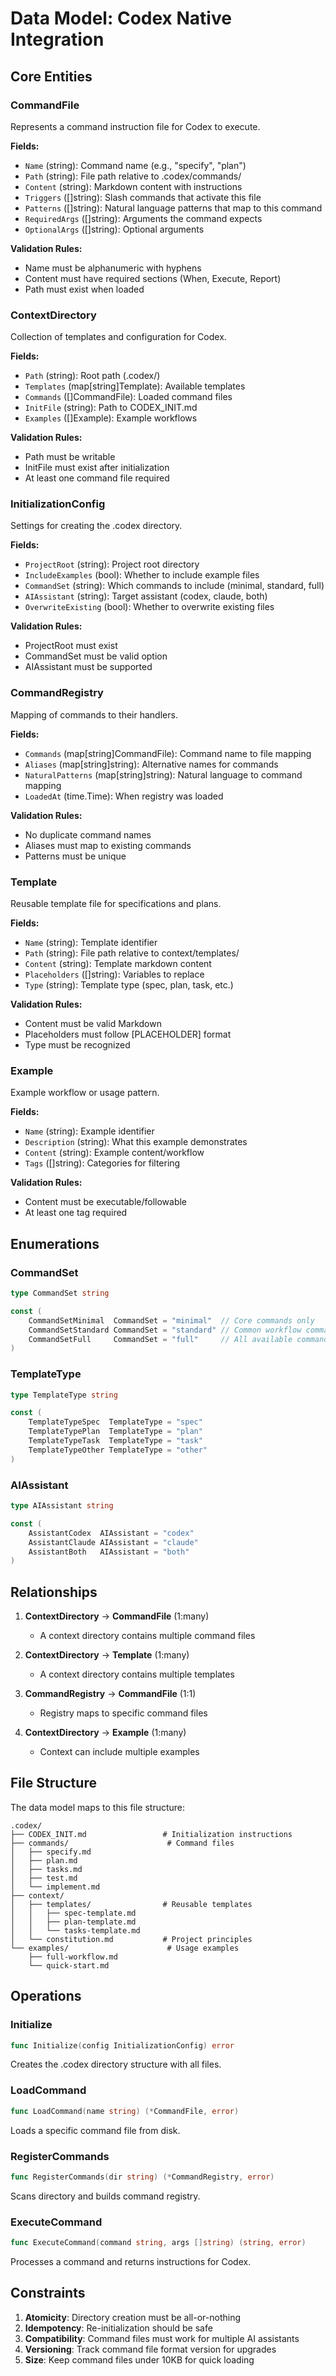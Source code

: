 # Data Model: Codex Native Integration

## Core Entities

### CommandFile
Represents a command instruction file for Codex to execute.

**Fields:**
- `Name` (string): Command name (e.g., "specify", "plan")
- `Path` (string): File path relative to .codex/commands/
- `Content` (string): Markdown content with instructions
- `Triggers` ([]string): Slash commands that activate this file
- `Patterns` ([]string): Natural language patterns that map to this command
- `RequiredArgs` ([]string): Arguments the command expects
- `OptionalArgs` ([]string): Optional arguments

**Validation Rules:**
- Name must be alphanumeric with hyphens
- Content must have required sections (When, Execute, Report)
- Path must exist when loaded

### ContextDirectory
Collection of templates and configuration for Codex.

**Fields:**
- `Path` (string): Root path (.codex/)
- `Templates` (map[string]Template): Available templates
- `Commands` ([]CommandFile): Loaded command files
- `InitFile` (string): Path to CODEX_INIT.md
- `Examples` ([]Example): Example workflows

**Validation Rules:**
- Path must be writable
- InitFile must exist after initialization
- At least one command file required

### InitializationConfig
Settings for creating the .codex directory.

**Fields:**
- `ProjectRoot` (string): Project root directory
- `IncludeExamples` (bool): Whether to include example files
- `CommandSet` (string): Which commands to include (minimal, standard, full)
- `AIAssistant` (string): Target assistant (codex, claude, both)
- `OverwriteExisting` (bool): Whether to overwrite existing files

**Validation Rules:**
- ProjectRoot must exist
- CommandSet must be valid option
- AIAssistant must be supported

### CommandRegistry
Mapping of commands to their handlers.

**Fields:**
- `Commands` (map[string]CommandFile): Command name to file mapping
- `Aliases` (map[string]string): Alternative names for commands
- `NaturalPatterns` (map[string]string): Natural language to command mapping
- `LoadedAt` (time.Time): When registry was loaded

**Validation Rules:**
- No duplicate command names
- Aliases must map to existing commands
- Patterns must be unique

### Template
Reusable template file for specifications and plans.

**Fields:**
- `Name` (string): Template identifier
- `Path` (string): File path relative to context/templates/
- `Content` (string): Template markdown content
- `Placeholders` ([]string): Variables to replace
- `Type` (string): Template type (spec, plan, task, etc.)

**Validation Rules:**
- Content must be valid Markdown
- Placeholders must follow [PLACEHOLDER] format
- Type must be recognized

### Example
Example workflow or usage pattern.

**Fields:**
- `Name` (string): Example identifier
- `Description` (string): What this example demonstrates
- `Content` (string): Example content/workflow
- `Tags` ([]string): Categories for filtering

**Validation Rules:**
- Content must be executable/followable
- At least one tag required

## Enumerations

### CommandSet
```go
type CommandSet string

const (
    CommandSetMinimal  CommandSet = "minimal"  // Core commands only
    CommandSetStandard CommandSet = "standard" // Common workflow commands
    CommandSetFull     CommandSet = "full"     // All available commands
)
```

### TemplateType
```go
type TemplateType string

const (
    TemplateTypeSpec  TemplateType = "spec"
    TemplateTypePlan  TemplateType = "plan"
    TemplateTypeTask  TemplateType = "task"
    TemplateTypeOther TemplateType = "other"
)
```

### AIAssistant
```go
type AIAssistant string

const (
    AssistantCodex  AIAssistant = "codex"
    AssistantClaude AIAssistant = "claude"
    AssistantBoth   AIAssistant = "both"
)
```

## Relationships

1. **ContextDirectory** → **CommandFile** (1:many)
   - A context directory contains multiple command files

2. **ContextDirectory** → **Template** (1:many)
   - A context directory contains multiple templates

3. **CommandRegistry** → **CommandFile** (1:1)
   - Registry maps to specific command files

4. **ContextDirectory** → **Example** (1:many)
   - Context can include multiple examples

## File Structure

The data model maps to this file structure:
```
.codex/
├── CODEX_INIT.md                 # Initialization instructions
├── commands/                      # Command files
│   ├── specify.md
│   ├── plan.md
│   ├── tasks.md
│   ├── test.md
│   └── implement.md
├── context/
│   ├── templates/                # Reusable templates
│   │   ├── spec-template.md
│   │   ├── plan-template.md
│   │   └── tasks-template.md
│   └── constitution.md           # Project principles
└── examples/                      # Usage examples
    ├── full-workflow.md
    └── quick-start.md
```

## Operations

### Initialize
```go
func Initialize(config InitializationConfig) error
```
Creates the .codex directory structure with all files.

### LoadCommand
```go
func LoadCommand(name string) (*CommandFile, error)
```
Loads a specific command file from disk.

### RegisterCommands
```go
func RegisterCommands(dir string) (*CommandRegistry, error)
```
Scans directory and builds command registry.

### ExecuteCommand
```go
func ExecuteCommand(command string, args []string) (string, error)
```
Processes a command and returns instructions for Codex.

## Constraints

1. **Atomicity**: Directory creation must be all-or-nothing
2. **Idempotency**: Re-initialization should be safe
3. **Compatibility**: Command files must work for multiple AI assistants
4. **Versioning**: Track command file format version for upgrades
5. **Size**: Keep command files under 10KB for quick loading
